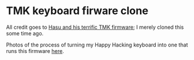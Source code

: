 TMK keyboard firware clone
==========================

All credit goes to [Hasu and his terrific TMK firmware](http://github.com/tmk/tmk_keyboard); I merely cloned this some time ago.

Photos of the process of turning my Happy Hacking keyboard into one that runs this firmware [here](http://imgur.com/gallery/lk7IU/new).
